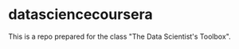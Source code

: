 datasciencecoursera
===================

This is a repo prepared for the class "The Data Scientist's Toolbox".
